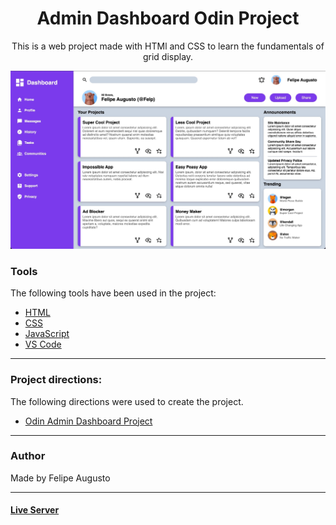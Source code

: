 <h1 align="center">Admin Dashboard Odin Project</h1>

<p align="center">This is a web project made with HTMl and CSS to learn the fundamentals of grid display.</p>

<img src="src/img/readme.jpeg"></img>

### Tools

The following tools have been used in the project:

- [HTML](https://html.com/)
- [CSS](https://developer.mozilla.org/pt-BR/docs/Web/CSS)
- [JavaScript](https://www.javascript.com)
- [VS Code](https://code.visualstudio.com)

---
### Project directions:
The following directions were used to create the project.

- [Odin Admin Dashboard Project](https://www.theodinproject.com/lessons/intermediate-html-and-css-admin-dashboard)
---
### Author

Made by Felipe Augusto 

---

#### [Live Server](https://felipeabg.github.io/admin-dashboard/)

 
